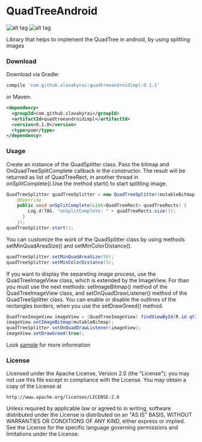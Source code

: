 # QuadTreeAndroid

![alt tag](http://i.imgur.com/9fz1O2O.gif)
![alt tag](http://i.imgur.com/r1wfHfE.gif)

Library that helps to implement the QuadTree in android, by using splitting images

### Download

Download via Gradle:

```gradle
compile 'com.github.slavakyrai:quadtreeandroidimpl:0.1.1'
```
or Maven:
```xml
<dependency>
  <groupId>com.github.slavakyrai</groupId>
  <artifactId>quadtreeandroidimpl</artifactId>
  <version>0.1.0</version>
  <type>pom</type>
</dependency>
```
### Usage

Create an instance of the QuadSplitter class. Pass the bitmap and OnQuadTreeSplitComplete callback  in the constructor. The result will be returned as list of QuadTreeRect, in another thread in onSplitComplete().Use the method start() to start splitting image.
```java
QuadTreeSplitter quadTreeSplitter = new QuadTreeSplitter(mutableBitmap, new OnQuadTreeSplitComplete() {
    @Override
    public void onSplitComplete(List<QuadTreeRect> quadTreeRects) {
        Log.d(TAG, "onSplitComplete: " + quadTreeRects.size());
      }
    });
quadTreeSplitter.start();
```
You can customize the work of the QuadSplitter class by using methods setMinQuadAreaSize() and setMinColorDistance().
```java
quadTreeSplitter.setMinQuadAreaSize(50);
quadTreeSplitter.setMinColorDistance(5);
```
If you want to display the separeting image process, use the QuadTreeImageView class, which is extended by the ImageView. For than you must use the next methods: setImageBitmap() method of the QuadTreeImageView class, and setOnQuadDrawListener() method of the QuadTreeSplitter class. You can enable or disable the outlines of the rectangles borders, when you use the setDrawGreed() method.
```java
QuadTreeImageView imageView = (QuadTreeImageView) findViewById(R.id.qtImgView);
imageView.setImageBitmap(mutableBitmap);
quadTreeSplitter.setOnQuadDrawListener(imageView);
imageView.setDrawGreed(true);
```
Look [sample] for more information

### License 

Licensed under the Apache License, Version 2.0 (the "License");
you may not use this file except in compliance with the License.
You may obtain a copy of the License at

    http://www.apache.org/licenses/LICENSE-2.0

Unless required by applicable law or agreed to in writing, software
distributed under the License is distributed on an "AS IS" BASIS,
WITHOUT WARRANTIES OR CONDITIONS OF ANY KIND, either express or implied.
See the License for the specific language governing permissions and
limitations under the License.


[sample]: https://github.com/SlavaKyrai/QuadTreeAndroid/tree/master/sample
